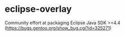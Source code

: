 # eclipse-overlay
Community effort at packaging Eclipse Java SDK >=4.4 (https://bugs.gentoo.org/show_bug.cgi?id=325271)
